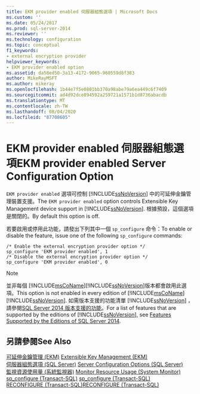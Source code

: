 ```yaml
---
title: EKM provider enabled 伺服器組態選項 | Microsoft Docs
ms.custom: ''
ms.date: 05/24/2017
ms.prod: sql-server-2014
ms.reviewer: ''
ms.technology: configuration
ms.topic: conceptual
f1_keywords:
- external encryption provider
helpviewer_keywords:
- EKM provider enabled option
ms.assetid: da58ed50-3a13-4172-9065-960559d8f383
author: MikeRayMSFT
ms.author: mikeray
ms.openlocfilehash: 1b44e7f5e0801bb370a98abe79a6ea449c6f7409
ms.sourcegitcommit: ad4d92dce894592a259721a1571b1d8736abacdb
ms.translationtype: MT
ms.contentlocale: zh-TW
ms.lasthandoff: 08/04/2020
ms.locfileid: "87708605"
---
```

# <a name="ekm-provider-enabled-server-configuration-option"></a><span data-ttu-id="8d4a6-102">EKM provider enabled 伺服器組態選項</span><span class="sxs-lookup"><span data-stu-id="8d4a6-102">EKM provider enabled Server Configuration Option</span></span>
  <span data-ttu-id="8d4a6-103">`EKM provider enabled` 選項可控制 [!INCLUDE[ssNoVersion](../../includes/ssnoversion-md.md)] 中的可延伸金鑰管理裝置支援。</span><span class="sxs-lookup"><span data-stu-id="8d4a6-103">The `EKM provider enabled` option controls Extensible Key Management device support in [!INCLUDE[ssNoVersion](../../includes/ssnoversion-md.md)].</span></span> <span data-ttu-id="8d4a6-104">根據預設，這個選項是關閉的。</span><span class="sxs-lookup"><span data-stu-id="8d4a6-104">By default this option is off.</span></span>  
  
 <span data-ttu-id="8d4a6-105">若要啟用或停用此功能，請發出下列其中一個 `sp_configure` 命令：</span><span class="sxs-lookup"><span data-stu-id="8d4a6-105">To enable or disable the feature, issue one of the following `sp_configure` commands:</span></span>  
  
```  
/* Enable the external encryption provider option */  
sp_configure 'EKM provider enabled', 1  
/* Disable the external encryption provider option */  
sp_configure 'EKM provider enabled', 0  
```  
  
> [!NOTE]  
>  <span data-ttu-id="8d4a6-106">並非每個 [!INCLUDE[msCoName](../../includes/msconame-md.md)][!INCLUDE[ssNoVersion](../../includes/ssnoversion-md.md)]版本都會啟用此選項。</span><span class="sxs-lookup"><span data-stu-id="8d4a6-106">This option is not enabled in every edition of [!INCLUDE[msCoName](../../includes/msconame-md.md)][!INCLUDE[ssNoVersion](../../includes/ssnoversion-md.md)].</span></span> <span data-ttu-id="8d4a6-107">如需版本支援的功能清單 [!INCLUDE[ssNoVersion](../../includes/ssnoversion-md.md)] ，請參閱[SQL Server 2014 版本支援的功能](../../getting-started/features-supported-by-the-editions-of-sql-server-2014.md)。</span><span class="sxs-lookup"><span data-stu-id="8d4a6-107">For a list of features that are supported by the editions of [!INCLUDE[ssNoVersion](../../includes/ssnoversion-md.md)], see [Features Supported by the Editions of SQL Server 2014](../../getting-started/features-supported-by-the-editions-of-sql-server-2014.md).</span></span>  
  
## <a name="see-also"></a><span data-ttu-id="8d4a6-108">另請參閱</span><span class="sxs-lookup"><span data-stu-id="8d4a6-108">See Also</span></span>  
 <span data-ttu-id="8d4a6-109">[可延伸金鑰管理 &#40;EKM&#41;](../../relational-databases/security/encryption/extensible-key-management-ekm.md) </span><span class="sxs-lookup"><span data-stu-id="8d4a6-109">[Extensible Key Management &#40;EKM&#41;](../../relational-databases/security/encryption/extensible-key-management-ekm.md) </span></span>  
 <span data-ttu-id="8d4a6-110">[伺服器組態選項 &#40;SQL Server&#41;](server-configuration-options-sql-server.md) </span><span class="sxs-lookup"><span data-stu-id="8d4a6-110">[Server Configuration Options &#40;SQL Server&#41;](server-configuration-options-sql-server.md) </span></span>  
 <span data-ttu-id="8d4a6-111">[監視資源使用量 &#40;系統監視器&#41;](../../relational-databases/performance-monitor/monitor-resource-usage-system-monitor.md) </span><span class="sxs-lookup"><span data-stu-id="8d4a6-111">[Monitor Resource Usage &#40;System Monitor&#41;](../../relational-databases/performance-monitor/monitor-resource-usage-system-monitor.md) </span></span>  
 <span data-ttu-id="8d4a6-112">[sp_configure &#40;Transact-SQL&#41;](/sql/relational-databases/system-stored-procedures/sp-configure-transact-sql) </span><span class="sxs-lookup"><span data-stu-id="8d4a6-112">[sp_configure &#40;Transact-SQL&#41;](/sql/relational-databases/system-stored-procedures/sp-configure-transact-sql) </span></span>  
 [<span data-ttu-id="8d4a6-113">RECONFIGURE &#40;Transact-SQL&#41;</span><span class="sxs-lookup"><span data-stu-id="8d4a6-113">RECONFIGURE &#40;Transact-SQL&#41;</span></span>](/sql/t-sql/language-elements/reconfigure-transact-sql)  
  
  
